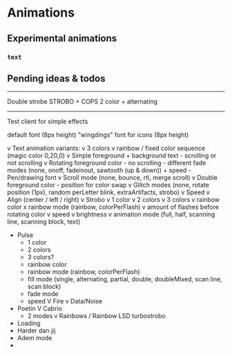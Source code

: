 # Animations

## Experimental animations

### `text`



## Pending ideas & todos

---
Double strobe STROBO + COPS 2 color + alternating

---

Test client for simple effects

default font (8px height)
"wingdings" font for icons (8px height)

v Text animation variants:
    v 3 colors 
    v rainbow / fixed color sequence (magic color 0,20,0)
    v Simple foreground + background text - scrolling or not scrolling
    v Rotating foreground color - no scrolling - different fade modes (none, onoff, fadeinout, sawtooth (up & down)) + speed
    - Pen/drawing font
    v Scroll mode (none, bounce, rtl, merge scroll)
    v Double foreground color - position for color swap
    v Glitch modes (none, rotate position (1px), random perLetter blink, extraArtifacts, strobo)
    v Speed
    v Align (center / left / right)
v Strobo
    v 1 color
    v 2 colors
    v 3 colors
    v rainbow color
    x rainbow mode (rainbow, colorPerFlash)
    v amount of flashes before rotating color
    v speed
    v brightness
    v animation mode (full, half, scanning line, scanning block, text)
- Pulse
    - 1 color
    - 2 colors
    - 3 colors?
    - rainbow color
    - rainbow mode (rainbow, colorPerFlash)
    - fill mode (single, alternating, partial, double, doubleMixed, scan line, scan block)
    - fade mode
    - speed
V Fire
v Data/Noise
- Poetin
V Cabrio
    - 2 modes
v Rainbows / Rainbow LSD turbostrobo
- Loading
- Harder dan jij
- Adem mode
- 